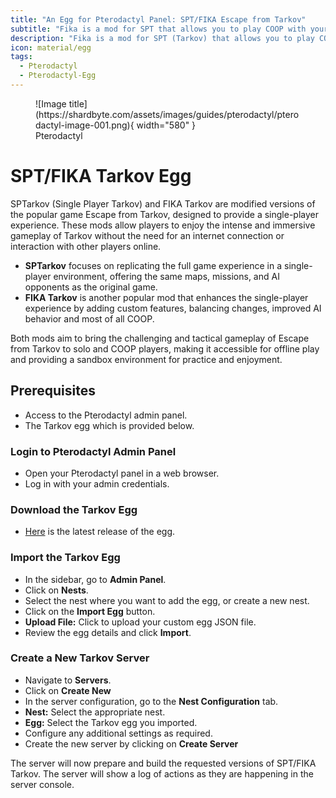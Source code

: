 ```yaml
---
title: "An Egg for Pterodactyl Panel: SPT/FIKA Escape from Tarkov"
subtitle: "Fika is a mod for SPT that allows you to play COOP with your friends."
description: "Fika is a mod for SPT (Tarkov) that allows you to play COOP with your friends. It utilizes a P2P-UDP connection for a modern and performant experience."
icon: material/egg
tags:
  - Pterodactyl
  - Pterodactyl-Egg
---
```


<figure markdown>
  ![Image title](https://shardbyte.com/assets/images/guides/pterodactyl/pterodactyl-image-001.png){ width="580" }
  <figcaption>Pterodactyl</figcaption>
</figure>

# **SPT/FIKA Tarkov Egg**

SPTarkov (Single Player Tarkov) and FIKA Tarkov are modified versions of the popular game Escape from Tarkov, designed to provide a single-player experience. These mods allow players to enjoy the intense and immersive gameplay of Tarkov without the need for an internet connection or interaction with other players online.

- **SPTarkov** focuses on replicating the full game experience in a single-player environment, offering the same maps, missions, and AI opponents as the original game.
- **FIKA Tarkov** is another popular mod that enhances the single-player experience by adding custom features, balancing changes, improved AI behavior and most of all COOP.

Both mods aim to bring the challenging and tactical gameplay of Escape from Tarkov to solo and COOP players, making it accessible for offline play and providing a sandbox environment for practice and enjoyment.

## **Prerequisites**

- Access to the Pterodactyl admin panel.
- The Tarkov egg which is provided below.

### **Login to Pterodactyl Admin Panel**

- Open your Pterodactyl panel in a web browser.
- Log in with your admin credentials.

### **Download the Tarkov Egg**

- [Here](https://github.com/Shardbyte/shard-egg-basket/blob/main/games/eft/egg-fika-spt-eft.json) is the latest release of the egg.

### **Import the Tarkov Egg**

- In the sidebar, go to **Admin Panel**.
- Click on **Nests**.
- Select the nest where you want to add the egg, or create a new nest.
- Click on the **Import Egg** button.
- **Upload File:** Click to upload your custom egg JSON file.
- Review the egg details and click **Import**.

### **Create a New Tarkov Server**

- Navigate to **Servers**.
- Click on **Create New**
- In the server configuration, go to the **Nest Configuration** tab.
- **Nest:** Select the appropriate nest.
- **Egg:** Select the Tarkov egg you imported.
- Configure any additional settings as required.
- Create the new server by clicking on **Create Server**

The server will now prepare and build the requested versions of SPT/FIKA Tarkov. The server will show a log of actions as they are happening in the server console.